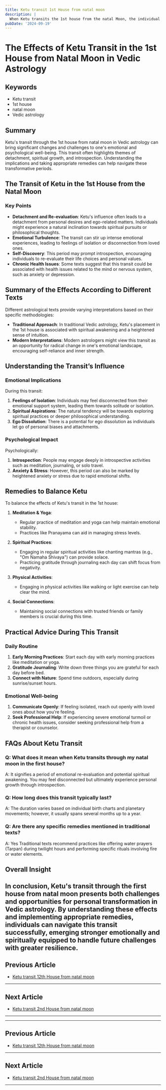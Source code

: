 ```yaml
---
title: Ketu transit 1st House from natal moon
description: |
  When Ketu transits the 1st house from the natal Moon, the individual may experience mental worries, health issues like smallpox, and conflicts with siblings. There may be fire accidents for females and a stronger devotion towards God.
pubDate: '2024-09-19'
---
```


# The Effects of Ketu Transit in the 1st House from Natal Moon in Vedic Astrology

## Keywords
- Ketu transit
- 1st house
- natal moon
- Vedic astrology

## Summary
Ketu's transit through the 1st house from natal moon in Vedic astrology can bring significant changes and challenges to one's emotional and psychological well-being. This transit often highlights themes of detachment, spiritual growth, and introspection. Understanding the implications and taking appropriate remedies can help navigate these transformative periods.

## The Transit of Ketu in the 1st House from the Natal Moon

### Key Points

- **Detachment and Re-evaluation**: Ketu's influence often leads to a detachment from personal desires and ego-related matters. Individuals might experience a natural inclination towards spiritual pursuits or philosophical thoughts.
- **Emotional Turbulence**: The transit can stir up intense emotional experiences, leading to feelings of isolation or disconnection from loved ones.
- **Self-Discovery**: This period may prompt introspection, encouraging individuals to re-evaluate their life choices and personal values.
- **Chronic Health Issues**: Some texts suggest that this transit could be associated with health issues related to the mind or nervous system, such as anxiety or depression.

## Summary of the Effects According to Different Texts

Different astrological texts provide varying interpretations based on their specific methodologies:

- **Traditional Approach**: In traditional Vedic astrology, Ketu's placement in the 1st house is associated with spiritual awakening and a heightened sense of intuition.
- **Modern Interpretations**: Modern astrologers might view this transit as an opportunity for radical change in one's emotional landscape, encouraging self-reliance and inner strength.

## Understanding the Transit’s Influence

### Emotional Implications

During this transit:

1. **Feelings of Isolation**: Individuals may feel disconnected from their emotional support system, leading them towards solitude or isolation.
2. **Spiritual Aspirations**: The natural tendency will be towards exploring spiritual practices or deeper philosophical understanding.
3. **Ego Dissolution**: There is a potential for ego dissolution as individuals let go of personal biases and attachments.

### Psychological Impact

Psychologically:

1. **Introspection**: People may engage deeply in introspective activities such as meditation, journaling, or solo travel.
2. **Anxiety & Stress**: However, this period can also be marked by heightened anxiety or stress due to rapid emotional shifts.

## Remedies to Balance Ketu

To balance the effects of Ketu's transit in the 1st house:

1. **Meditation & Yoga**:
    - Regular practice of meditation and yoga can help maintain emotional stability.
    - Practices like Pranayama can aid in managing stress levels.
    
2. **Spiritual Practices**:
    - Engaging in regular spiritual activities like chanting mantras (e.g., "Om Namaha Shivaya") can provide solace.
    - Practicing gratitude through journaling each day can shift focus from negativity.

3. **Physical Activities**:
    - Engaging in physical activities like walking or light exercise can help clear the mind.
    
4. **Social Connections**:
    - Maintaining social connections with trusted friends or family members is crucial during this time.

## Practical Advice During This Transit

### Daily Routine

1. **Early Morning Practices**: Start each day with early morning practices like meditation or yoga.
2. **Gratitude Journaling**: Write down three things you are grateful for each day before bed.
3. **Connect with Nature**: Spend time outdoors, especially during sunrise/sunset hours.

### Emotional Well-being

1. **Communicate Openly**: If feeling isolated, reach out openly with loved ones about how you're feeling.
2. **Seek Professional Help**: If experiencing severe emotional turmoil or chronic health issues, consider seeking professional help from a therapist or counselor.

## FAQs About Ketu Transit

### Q: What does it mean when Ketu transits through my natal moon in the first house?
A: It signifies a period of emotional re-evaluation and potential spiritual awakening. You may feel disconnected but ultimately experience personal growth through introspection.

### Q: How long does this transit typically last?
A: The duration varies based on individual birth charts and planetary movements; however, it usually spans several months up to a year.

### Q: Are there any specific remedies mentioned in traditional texts?
A: Yes Traditional texts recommend practices like offering water prayers (Tarpan) during twilight hours and performing specific rituals involving fire or water elements.

## Overall Insight
In conclusion, Ketu's transit through the first house from natal moon presents both challenges and opportunities for personal transformation in Vedic astrology. By understanding these effects and implementing appropriate remedies, individuals can navigate this transit successfully, emerging stronger emotionally and spiritually equipped to handle future challenges with greater resilience.
---

## Previous Article
- [Ketu transit 12th House from natal moon](200912_Ketu_transit_12th_House_from_natal_moon.md)

---

## Next Article
- [Ketu transit 2nd House from natal moon](200902_Ketu_transit_2nd_House_from_natal_moon.md)

---
---

## Previous Article
- [Ketu transit 12th House from natal moon](200912_Ketu_transit_12th_House_from_natal_moon.md)

---

## Next Article
- [Ketu transit 2nd House from natal moon](200902_Ketu_transit_2nd_House_from_natal_moon.md)

---
